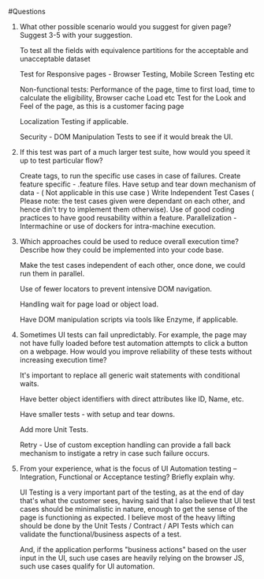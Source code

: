 #Questions

1.	What other possible scenario would you suggest for given page? Suggest 3-5 with your suggestion.


    To test all the fields with equivalence partitions for the acceptable and unacceptable dataset

    Test for Responsive pages - Browser Testing, Mobile Screen Testing etc

    Non-functional tests: Performance of the page, time to first load, time to calculate the eligibility, Browser cache Load etc
    Test for the Look and Feel of the page, as this is a customer facing page

    Localization Testing if applicable. 
    
    Security - DOM Manipulation Tests to see if it would break the UI.


2.	If this test was part of a much larger test suite, how would you speed it up to test particular flow? 

    Create tags, to run the specific use cases in case of failures.
    Create feature specific - .feature files.
    Have setup and tear down mechanism of data - ( Not applicable in this use case )
    Write Independent Test Cases ( Please note: the test cases given were dependant on each other, and hence din't try to implement them otherwise).
    Use of good coding practices to have good reusability within a feature.
    Parallelization - Intermachine or use of dockers for intra-machine execution.

3.  Which approaches could be used to reduce overall execution time? Describe how they could be implemented into your code base.

    Make the test cases independent of each other, once done, we could run them in parallel.
    
    Use of fewer locators to prevent intensive DOM navigation.
    
    Handling wait for page load or object load.
    
    Have DOM manipulation scripts via tools like Enzyme, if applicable.

4.	Sometimes UI tests can fail unpredictably. For example, the page may not have fully loaded before test automation attempts to click a button on a webpage. How would you improve reliability of these tests without increasing execution time?  

    It's important to replace all generic wait statements with conditional waits.
    
    Have better object identifiers with direct attributes like ID, Name, etc.
    
    Have smaller tests - with setup and tear downs.
    
    Add more Unit Tests.
   
    Retry - Use of custom exception handling can provide a fall back mechanism to instigate a retry in case such failure occurs.

5.	From your experience, what is the focus of UI Automation testing – Integration, Functional or Acceptance testing? Briefly explain why.
    
    UI Testing is a very important part of the testing, as at the end of day that's what the customer sees, having said that I also believe that UI test cases should be minimalistic in nature, enough to get the sense of the page is functioning as expected. I believe most of the heavy lifting should be done by the Unit Tests / Contract / API Tests which can validate the functional/business aspects of a test.
    
    And, if the application performs "business actions" based on the user input in the UI, such use cases are heavily relying on the browser JS, such use cases qualify for UI automation. 


